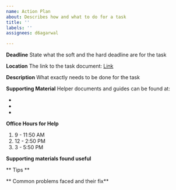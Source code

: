 ```yaml
---
name: Action Plan
about: Describes how and what to do for a task
title: ''
labels: ''
assignees: d6agarwal

---
```


**Deadline**
State what the soft and the hard deadline are for the task

**Location**
The link to the task document: [Link]()

**Description**
What exactly needs to be done for the task 

**Supporting Material**
Helper documents and guides can be found at:
- []()
- []()
- []()

**Office Hours for Help**
1. 9 - 11:50 AM
2. 12 - 2:50 PM
3. 3 - 5:50 PM

**Supporting materials found useful**



** Tips **


** Common problems faced and their fix**
